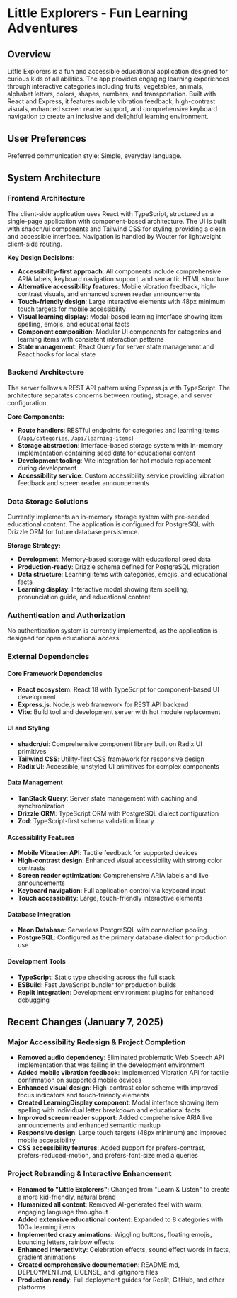 # Little Explorers - Fun Learning Adventures

## Overview

Little Explorers is a fun and accessible educational application designed for curious kids of all abilities. The app provides engaging learning experiences through interactive categories including fruits, vegetables, animals, alphabet letters, colors, shapes, numbers, and transportation. Built with React and Express, it features mobile vibration feedback, high-contrast visuals, enhanced screen reader support, and comprehensive keyboard navigation to create an inclusive and delightful learning environment.

## User Preferences

Preferred communication style: Simple, everyday language.

## System Architecture

### Frontend Architecture
The client-side application uses React with TypeScript, structured as a single-page application with component-based architecture. The UI is built with shadcn/ui components and Tailwind CSS for styling, providing a clean and accessible interface. Navigation is handled by Wouter for lightweight client-side routing.

**Key Design Decisions:**
- **Accessibility-first approach**: All components include comprehensive ARIA labels, keyboard navigation support, and semantic HTML structure
- **Alternative accessibility features**: Mobile vibration feedback, high-contrast visuals, and enhanced screen reader announcements
- **Touch-friendly design**: Large interactive elements with 48px minimum touch targets for mobile accessibility
- **Visual learning display**: Modal-based learning interface showing item spelling, emojis, and educational facts
- **Component composition**: Modular UI components for categories and learning items with consistent interaction patterns
- **State management**: React Query for server state management and React hooks for local state

### Backend Architecture
The server follows a REST API pattern using Express.js with TypeScript. The architecture separates concerns between routing, storage, and server configuration.

**Core Components:**
- **Route handlers**: RESTful endpoints for categories and learning items (`/api/categories`, `/api/learning-items`)
- **Storage abstraction**: Interface-based storage system with in-memory implementation containing seed data for educational content
- **Development tooling**: Vite integration for hot module replacement during development
- **Accessibility service**: Custom accessibility service providing vibration feedback and screen reader announcements

### Data Storage Solutions
Currently implements an in-memory storage system with pre-seeded educational content. The application is configured for PostgreSQL with Drizzle ORM for future database persistence.

**Storage Strategy:**
- **Development**: Memory-based storage with educational seed data
- **Production-ready**: Drizzle schema defined for PostgreSQL migration
- **Data structure**: Learning items with categories, emojis, and educational facts
- **Learning display**: Interactive modal showing item spelling, pronunciation guide, and educational content

### Authentication and Authorization
No authentication system is currently implemented, as the application is designed for open educational access.

### External Dependencies

#### Core Framework Dependencies
- **React ecosystem**: React 18 with TypeScript for component-based UI development
- **Express.js**: Node.js web framework for REST API backend
- **Vite**: Build tool and development server with hot module replacement

#### UI and Styling
- **shadcn/ui**: Comprehensive component library built on Radix UI primitives
- **Tailwind CSS**: Utility-first CSS framework for responsive design
- **Radix UI**: Accessible, unstyled UI primitives for complex components

#### Data Management
- **TanStack Query**: Server state management with caching and synchronization
- **Drizzle ORM**: TypeScript ORM with PostgreSQL dialect configuration
- **Zod**: TypeScript-first schema validation library

#### Accessibility Features
- **Mobile Vibration API**: Tactile feedback for supported devices
- **High-contrast design**: Enhanced visual accessibility with strong color contrasts
- **Screen reader optimization**: Comprehensive ARIA labels and live announcements
- **Keyboard navigation**: Full application control via keyboard input
- **Touch accessibility**: Large, touch-friendly interactive elements

#### Database Integration
- **Neon Database**: Serverless PostgreSQL with connection pooling
- **PostgreSQL**: Configured as the primary database dialect for production use

#### Development Tools
- **TypeScript**: Static type checking across the full stack
- **ESBuild**: Fast JavaScript bundler for production builds
- **Replit integration**: Development environment plugins for enhanced debugging

## Recent Changes (January 7, 2025)

### Major Accessibility Redesign & Project Completion
- **Removed audio dependency**: Eliminated problematic Web Speech API implementation that was failing in the development environment
- **Added mobile vibration feedback**: Implemented Vibration API for tactile confirmation on supported mobile devices
- **Enhanced visual design**: High-contrast color scheme with improved focus indicators and touch-friendly elements
- **Created LearningDisplay component**: Modal interface showing item spelling with individual letter breakdown and educational facts
- **Improved screen reader support**: Added comprehensive ARIA live announcements and enhanced semantic markup
- **Responsive design**: Large touch targets (48px minimum) and improved mobile accessibility
- **CSS accessibility features**: Added support for prefers-contrast, prefers-reduced-motion, and prefers-font-size media queries

### Project Rebranding & Interactive Enhancement
- **Renamed to "Little Explorers"**: Changed from "Learn & Listen" to create a more kid-friendly, natural brand
- **Humanized all content**: Removed AI-generated feel with warm, engaging language throughout
- **Added extensive educational content**: Expanded to 8 categories with 100+ learning items
- **Implemented crazy animations**: Wiggling buttons, floating emojis, bouncing letters, rainbow effects
- **Enhanced interactivity**: Celebration effects, sound effect words in facts, gradient animations
- **Created comprehensive documentation**: README.md, DEPLOYMENT.md, LICENSE, and .gitignore files
- **Production ready**: Full deployment guides for Replit, GitHub, and other platforms
